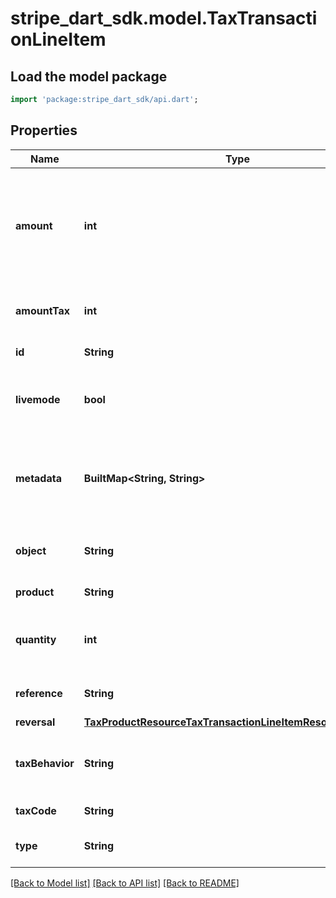 # stripe_dart_sdk.model.TaxTransactionLineItem

## Load the model package
```dart
import 'package:stripe_dart_sdk/api.dart';
```

## Properties
Name | Type | Description | Notes
------------ | ------------- | ------------- | -------------
**amount** | **int** | The line item amount in the [smallest currency unit](https://stripe.com/docs/currencies#zero-decimal). If `tax_behavior=inclusive`, then this amount includes taxes. Otherwise, taxes were calculated on top of this amount. | 
**amountTax** | **int** | The amount of tax calculated for this line item, in the [smallest currency unit](https://stripe.com/docs/currencies#zero-decimal). | 
**id** | **String** | Unique identifier for the object. | 
**livemode** | **bool** | Has the value `true` if the object exists in live mode or the value `false` if the object exists in test mode. | 
**metadata** | **BuiltMap&lt;String, String&gt;** | Set of [key-value pairs](https://stripe.com/docs/api/metadata) that you can attach to an object. This can be useful for storing additional information about the object in a structured format. | [optional] 
**object** | **String** | String representing the object's type. Objects of the same type share the same value. | 
**product** | **String** | The ID of an existing [Product](https://stripe.com/docs/api/products/object). | [optional] 
**quantity** | **int** | The number of units of the item being purchased. For reversals, this is the quantity reversed. | 
**reference** | **String** | A custom identifier for this line item in the transaction. | 
**reversal** | [**TaxProductResourceTaxTransactionLineItemResourceReversal**](TaxProductResourceTaxTransactionLineItemResourceReversal.md) |  | [optional] 
**taxBehavior** | **String** | Specifies whether the `amount` includes taxes. If `tax_behavior=inclusive`, then the amount includes taxes. | 
**taxCode** | **String** | The [tax code](https://stripe.com/docs/tax/tax-categories) ID used for this resource. | 
**type** | **String** | If `reversal`, this line item reverses an earlier transaction. | 

[[Back to Model list]](../README.md#documentation-for-models) [[Back to API list]](../README.md#documentation-for-api-endpoints) [[Back to README]](../README.md)


